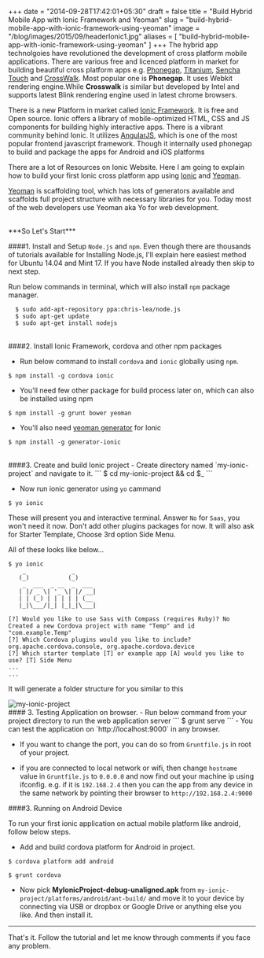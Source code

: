 +++
date = "2014-09-28T17:42:01+05:30"
draft = false
title = "Build Hybrid Mobile App with Ionic Framework and Yeoman"
slug = "build-hybrid-mobile-app-with-ionic-framework-using-yeoman"
image = "/blog/images/2015/09/headerIonic1.jpg"
aliases = [
	"build-hybrid-mobile-app-with-ionic-framework-using-yeoman"
]
+++
The hybrid app technolgoies have revolutioned the development of cross platform mobile applications.
There are various free and licenced platform in market for building beautiful cross platform apps e.g. [Phonegap](http://phonegap.com/), [Titanium](http://www.appcelerator.com/titanium/), [Sencha Touch](http://www.sencha.com/products/touch) and [CrossWalk](https://crosswalk-project.org/).
Most popular one is **Phonegap**. It uses Webkit rendering engine.While **Crosswalk** is similar but developed by Intel and supports latest Blink rendering engine used in latest chrome browsers.

There is a new Platform in market called [Ionic Framework](http://ionicframework.com/). It is free and Open source. Ionic offers a library of mobile-optimized HTML, CSS and JS components for building highly interactive apps. There is a vibrant community behind Ionic. It utilizes [AngularJS](http://angularjs.org/), which is one of the most popular frontend javascript framework. Though it internally used phonegap to build and package the apps for Android and iOS platforms

There are a lot of Resources on Ionic Website. Here I am going to explain how to build your first Ionic cross platform app using [Ionic](http://ionicframework.com/) and [Yeoman](http://yeoman.io/). 

[Yeoman](http://yeoman.io) is scaffolding tool, which has lots of generators available and scaffolds full project structure with necessary libraries for you. Today most of the web developers use Yeoman aka Yo for web development. 

<br>
***So Let's Start***

####1. Install and Setup `Node.js` and `npm`. 
Even though there are thousands of tutorials available for Installing Node.js, I'll explain here easiest method for Ubuntu 14.04 and Mint 17.
If you have Node installed already then skip to next step.

  Run below commands in terminal, which will also install `npm` package manager.


```
  $ sudo add-apt-repository ppa:chris-lea/node.js
  $ sudo apt-get update
  $ sudo apt-get install nodejs
```
  
<br>
####2. Install Ionic Framework, cordova and other npm packages

- Run below command to install `cordova` and `ionic` globally using `npm`.
```
$ npm install -g cordova ionic
```

- You'll need few other package for build process later on, which can also be installed using npm

```
$ npm install -g grunt bower yeoman
```

- You'll also need [yeoman generator](http://yeoman.io/generators/) for Ionic
```
$ npm install -g generator-ionic
```
<br>
####3. Create and build Ionic project
- Create directory named `my-ionic-project` and navigate to it. 
``` 
$ cd my-ionic-project && cd $_ 
```

- Now run ionic generator using `yo` cammand
```
$ yo ionic
```

These will present you and interactive terminal. Answer `No` for `Saas`, you won't need it now. Don't add other plugins packages for now. It will also ask for Starter Template, Choose 3rd option Side Menu. 

All of these looks like below...

```
$ yo ionic
    _             _
   (_)           (_)
    _  ___  _ __  _  ___
   | |/ _ \| '_ \| |/ __|
   | | (_) | | | | | (__
   |_|\___/|_| |_|_|\___|

[?] Would you like to use Sass with Compass (requires Ruby)? No
Created a new Cordova project with name "Temp" and id "com.example.Temp"
[?] Which Cordova plugins would you like to include? org.apache.cordova.console, org.apache.cordova.device
[?] Which starter template [T] or example app [A] would you like to use? [T] Side Menu
...
...
```

It will generate a folder structure for you similar to this

<img src="http://i1370.photobucket.com/albums/ag256/kushdilip/my-ionic-project_zps677308c0.png" alt="my-ionic-project" >

<br>
#### 3. Testing Application on browser.
- Run below command from your project directory to run the web application server
```
$ grunt serve
```
- You can test the application on `http://localhost:9000` in any browser. 

- If you want to change the port, you can do so from `Gruntfile.js` in root of your project. 


- if you are connected to local network or wifi, then change `hostname` value in `Gruntfile.js` to `0.0.0.0` and now find out your machine ip using ifconfig. e.g. if it is `192.168.2.4` then you can the app from any device in the same network by pointing their browser to `http://192.168.2.4:9000`

####3. Running on Android Device

To run your first ionic application on actual mobile platform like android, follow below steps.

- Add and build cordova platform for Android in project.
```
$ cordova platform add android

$ grunt cordova
```

- Now pick **MyIonicProject-debug-unaligned.apk** from `my-ionic-project/platforms/android/ant-build/` and move it to your device by connecting via USB or dropbox or Google Drive or anything else you like. And then install it.

---
That's it. Follow the tutorial and let me know through comments if you face any problem.